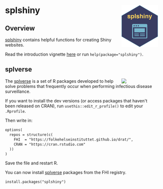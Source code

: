 # splshiny <a href="https://docs.sykdomspulsen.no/splshiny"><img src="man/figures/logo.png" align="right" width="120" /></a>

## Overview 

[splshiny](https://docs.sykdomspulsen.no/splshiny) contains helpful functions for creating Shiny websites.

Read the introduction vignette [here](http://docs.sykdomspulsen.no/splshiny/articles/splshiny.html) or run `help(package="splshiny")`.

## splverse

<a href="https://docs.sykdomspulsen.no/packages"><img src="https://docs.sykdomspulsen.no/packages/splverse.png" align="right" width="120" /></a>

The [splverse](https://docs.sykdomspulsen.no/packages) is a set of R packages developed to help solve problems that frequently occur when performing infectious disease surveillance.

If you want to install the dev versions (or access packages that haven't been released on CRAN), run `usethis::edit_r_profile()` to edit your `.Rprofile`. 

Then write in:

```
options(
  repos = structure(c(
    FHI  = "https://folkehelseinstituttet.github.io/drat/",
    CRAN = "https://cran.rstudio.com"
  ))
)
```

Save the file and restart R.

You can now install [splverse](https://docs.sykdomspulsen.no/packages) packages from the FHI registry.

```
install.packages("splshiny")
```

